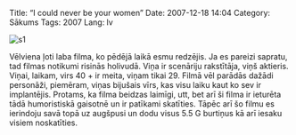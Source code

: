 Title: “I could never be your women”
Date: 2007-12-18 14:04
Category: Sākums
Tags: 2007
Lang: lv

![s1][1]

Vēlviena ļoti laba filma, ko pēdējā laikā esmu redzējis. Ja es pareizi sapratu, tad filmas notikumi risinās holivudā. Viņa ir scenāriju rakstītāja, viņš aktieris. Viņai, laikam, virs 40 + ir meita, viņam tikai 29. Filmā vēl parādās dažādi personāži, piemēram, viņas bijušais vīrs, kas visu laiku kaut ko sev ir implantējis. Protams, ka filma beidzas laimīgi, utt, bet arī ši filma ir ieturēta tādā humoristiskā gaisotnē un ir patīkami skatīties. Tāpēc arī šo filmu es ierindoju savā topā uz augšpusi un dodu visus 5.5 G burtiņus kā arī iesaku visiem noskatīties.

  [1]: http://mstuff.org/blog/wp-content/uploads/2007/12/tf_org-i-could-never-be-your-woman-free-2007.jpg
